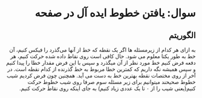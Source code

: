 <div dir="rtl">

# سوال:      یافتن خطوط ایده آل در صفحه  

## الگوریتم
به ازای هر کدام از زیرمسئله ها اگر یک نقطه که خط از آنها می‌گذرد را فیکس کنیم، آن خط به طور یکتا معلوم می شود. حال کافی است روی نقاط داده شده حرکت کنیم، هر دفعه فرض کنیم خط مورد نظر از آن میگذرد و سپس با این فرض مقدار خطا را پیدا کنیم و سپس همیشه نگه داریم که کمترین خطا مربوط به خط گذرنده از کدام نقطه است. در آخر از روی مختصات نقطه بهترین خط به دست می آید.
همچنین چون فرض کردیم شیب خطوط صحیحند میتوانیم برای زیر مسئله سوم صرفا روی شیب خطوط حرکت کنیم(یعنی شیب را از ۰ تا یک عددی زیاد کنیم) به جای اینکه روی نقاط حرکت کنیم. 
</div>
